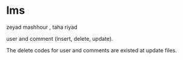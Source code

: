 # lms

zeyad mashhour , taha riyad

user and comment (insert, delete, update).

The delete codes for user and comments are existed at update files.

